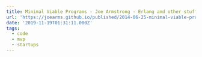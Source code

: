 ```yaml
---
title: Minimal Viable Programs - Joe Armstrong - Erlang and other stuff
url: 'https://joearms.github.io/published/2014-06-25-minimal-viable-program.html'
date: '2019-11-19T01:31:11.000Z'
tags:
  - code
  - mvp
  - startups
---
```

